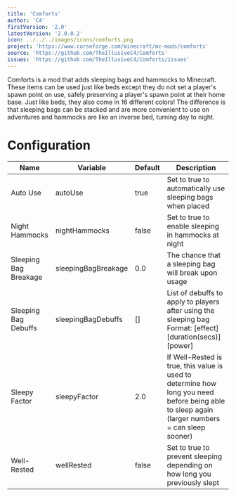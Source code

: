 ```yaml
---
title: 'Comforts'
author: 'C4'
firstVersion: '2.0'
latestVersion: '2.0.0.2'
icon: ../../../images/icons/comforts.png
project: 'https://www.curseforge.com/minecraft/mc-mods/comforts'
source: 'https://github.com/TheIllusiveC4/Comforts'
issues: 'https://github.com/TheIllusiveC4/Comforts/issues'
---
```


Comforts is a mod that adds sleeping bags and hammocks to Minecraft. These items can be used just like beds except they do not set a player's spawn point on use, safely preserving a player's spawn point at their home base. Just like beds, they also come in 16 different colors! The difference is that sleeping bags can be stacked and are more convenient to use on adventures and hammocks are like an inverse bed, turning day to night.

# Configuration

| Name                  | Variable            | Default | Description                                                                                                                                    |
| --------------------- | ------------------- | ------- | ---------------------------------------------------------------------------------------------------------------------------------------------- |
| Auto Use              | autoUse             | true    | Set to true to automatically use sleeping bags when placed                                                                                     |
| Night Hammocks        | nightHammocks       | false   | Set to true to enable sleeping in hammocks at night                                                                                            |
| Sleeping Bag Breakage | sleepingBagBreakage | 0.0     | The chance that a sleeping bag will break upon usage                                                                                           |
| Sleeping Bag Debuffs  | sleepingBagDebuffs  | []      | List of debuffs to apply to players after using the sleeping bag<br>Format: [effect] [duration(secs)] [power]                                  |
| Sleepy Factor         | sleepyFactor        | 2.0     | If Well-Rested is true, this value is used to determine how long you need before being able to sleep again (larger numbers = can sleep sooner) |
| Well-Rested           | wellRested          | false   | Set to true to prevent sleeping depending on how long you previously slept                                                                     |